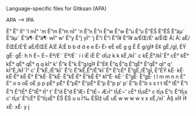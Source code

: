 Language-specific files for Gitksan (APA)



APA	-->	IPA

Ê”		Ê”
lÌ“		 'l
mÌ“		 'm
Ê”m		Ê”m
nÌ“		 'n
Ê”n		Ê”n
Ê”w		Ê”w
Ê”u		Ê”u
Ê”ÊŠ		Ê”ÊŠ
Ê”áµ˜		Ê”áµ˜
Ê”á¶·		Ê”á¶·
wÌ“		w'
Ê”y		Ê”j
yÌ“		 'j
Ê”i		Ê”i
Ê”Í¥		Ê”Í¥
a/ÊŒ/É‘		a/ÊŒ
Ã¦		Ã¦
aË/ÊŒË/É‘Ë		aË/ÊŒË
Ã¦Ë		Ã¦Ë
b		b
d		d
e		e
É›		É›
eË		eË
g		g
Ê		Ê
g/gÌ‡		É¢
gÊ¸/gÌ‚		ÉŸ
gÊ·		gÊ·
h		h
É¬		É¬
Éª/É¨		Éª/É¨
i		i
iË		iË
Ê’		dÍ¡z
k		k
kÊ¸/kÌ¯		c
kÊ¸Ê°/kÌ¯Ê°		cÊ°
kÊ°		kÊ°
qÊ°		qÊ°
q		q
kÌ“		k'
Ê”k		Ê”k
Ê”g/gÌ‡		Ê”É¢
Ê”q		Ê”q
Ê”qÊ°		Ê”qÊ°
qÌ“		q'
kÌ“Ê¸/kÌ¯Ì“		c'
Ê”kÊ¸/Ê”kÌ¯		Ê”c
Ê”kÊ¸Ê°/Ê”kÌ¯Ê°		Ê”cÊ°
Ê”gÊ¸/Ê”gÌ‚		Ê”ÉŸ
kÊ·		kÊ·
kÊ·Ê°		kÊ·Ê°
Ê”kÊ·		Ê”kÊ·
Ê”kÊ·Ê°		Ê”kÊ·Ê°
kÌ“Ê·		kÊ·'
Ê”gÊ·		Ê”gÊ·
l		l
m		m
n		n
É”		É”
o		o
oË		oË
p		p
pÊ°		pÊ°
Ê”pÊ°		Ê”pÊ°
Ê”p		Ê”p
p'		p'
Ê”b		Ê”b
s		s
t		t
tÊ°		tÊ°
Ê”t		Ê”t
Ê”tÊ°		Ê”tÊ°
tÌ“		t'
Ê”d		Ê”d
Ê”Æ›		Ê”tÉ¬
Æ›Ì“		tÍ¡É¬'
cÊ°		tÍ¡sÊ°
c		tÍ¡s
Ê”c		Ê”tÍ¡s
c'		tÍ¡s'
Ê”cÊ°		Ê”tÍ¡sÊ°
ÊŠ		ÊŠ
u		u
Ï‰		ÊŠÌž
uË		uË
w		w
w		w
x		x
xÊ¸/xÌ¯		Ã§
xÌ‡		Ï‡
xÊ·		xÊ·
y		j
